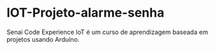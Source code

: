 # IOT-Projeto-alarme-senha
Senai Code Experience IoT é um curso de aprendizagem baseada em projetos usando Arduíno.
